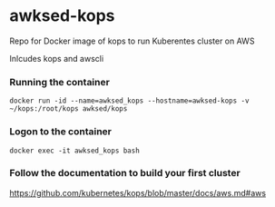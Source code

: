 # awksed-kops
Repo for Docker image of kops to run Kuberentes cluster on AWS

Inlcudes kops and awscli

### Running the container
`docker run -id --name=awksed_kops --hostname=awksed-kops -v ~/kops:/root/kops awksed/kops`

### Logon to the container
`docker exec -it awksed_kops bash`

### Follow the documentation to build your first cluster
https://github.com/kubernetes/kops/blob/master/docs/aws.md#aws
